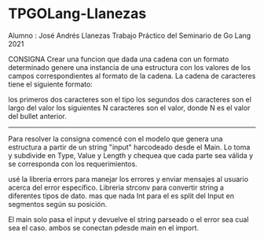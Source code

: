 # TPGOLang-Llanezas

Alumno : José Andrés Llanezas
Trabajo Práctico del Seminario de Go Lang  2021



CONSIGNA
Crear una funcion que dada una cadena con un formato determinado genere una instancia de una estructura con los valores de los campos correspondientes al formato de la cadena.
La cadena de caracteres tiene el siguiente formato:

los primeros dos caracteres son el tipo
los segundos dos caracteres son el largo del valor
los siguientes N caracteres son el valor, donde N es el valor del bullet anterior.


******************************

Para resolver la consigna comencé con el modelo que genera una estructura a partir de un string "input" harcodeado desde el Main. Lo toma y subdivide en Type, Value y Length y chequea que cada parte sea válida y se corresponda con los requerimientos.

usé la libreria errors para manejar los errores y enviar mensajes al usuario acerca del error específico.
Libreria strconv para convertir string a diferentes tipos de dato. mas que nada Int para el es split del Input en segmentos según su posición.

El main solo pasa el input y devuelve el string parseado o el error sea cual sea el caso.
ambos se conectan pdesde main en el import.





